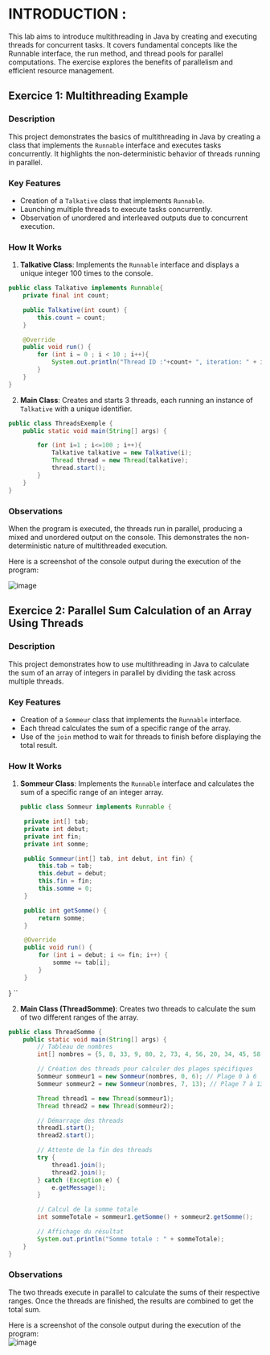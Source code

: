# INTRODUCTION :

   This lab aims to introduce multithreading in Java by creating and executing threads for concurrent tasks. It covers fundamental concepts like the Runnable interface, the run method, and thread pools for parallel computations. The exercise explores the benefits of parallelism and efficient resource management.


## Exercice 1: Multithreading Example

### Description  
This project demonstrates the basics of multithreading in Java by creating a class that implements the `Runnable` interface and executes tasks concurrently. It highlights the non-deterministic behavior of threads running in parallel.

### Key Features  
- Creation of a `Talkative` class that implements `Runnable`.  
- Launching multiple threads to execute tasks concurrently.  
- Observation of unordered and interleaved outputs due to concurrent execution.

### How It Works  
1. **Talkative Class**: Implements the `Runnable` interface and displays a unique integer 100 times to the console.

```java
public class Talkative implements Runnable{
    private final int count;

    public Talkative(int count) {
        this.count = count;
    }

    @Override
    public void run() {
        for (int i = 0 ; i < 10 ; i++){
            System.out.println("Thread ID :"+count+ ", iteration: " + i);
        }
    }
}

```

2. **Main Class**: Creates and starts 3 threads, each running an instance of `Talkative` with a unique identifier.

```java
public class ThreadsExemple {
    public static void main(String[] args) {

        for (int i=1 ; i<=100 ; i++){
            Talkative talkative = new Talkative(i);
            Thread thread = new Thread(talkative);
            thread.start();
        }
    }
}
```

### Observations  

When the program is executed, the threads run in parallel, producing a mixed and unordered output on the console. This demonstrates the non-deterministic nature of multithreaded execution.

Here is a screenshot of the console output during the execution of the program:

![image](https://github.com/user-attachments/assets/ba81ada1-8369-4d8e-aaf7-bf2ce49a1340)


## Exercice 2: Parallel Sum Calculation of an Array Using Threads


### Description  
This project demonstrates how to use multithreading in Java to calculate the sum of an array of integers in parallel by dividing the task across multiple threads.

### Key Features  
- Creation of a `Sommeur` class that implements the `Runnable` interface.  
- Each thread calculates the sum of a specific range of the array.  
- Use of the `join` method to wait for threads to finish before displaying the total result.

### How It Works  
1. **Sommeur Class**: Implements the `Runnable` interface and calculates the sum of a specific range of an integer array.

   ```java
   public class Sommeur implements Runnable {

    private int[] tab;
    private int debut;
    private int fin;
    private int somme;

    public Sommeur(int[] tab, int debut, int fin) {
        this.tab = tab;
        this.debut = debut;
        this.fin = fin;
        this.somme = 0;
    }

    public int getSomme() {
        return somme;
    }

    @Override
    public void run() {
        for (int i = debut; i <= fin; i++) {
            somme += tab[i];
        }
    }
}
   ``
   
2. **Main Class (ThreadSomme)**: Creates two threads to calculate the sum of two different ranges of the array.

```java
public class ThreadSomme {
    public static void main(String[] args) {
        // Tableau de nombres
        int[] nombres = {5, 8, 33, 9, 80, 2, 73, 4, 56, 20, 34, 45, 58, 90};

        // Création des threads pour calculer des plages spécifiques
        Sommeur sommeur1 = new Sommeur(nombres, 0, 6); // Plage 0 à 6
        Sommeur sommeur2 = new Sommeur(nombres, 7, 13); // Plage 7 à 13

        Thread thread1 = new Thread(sommeur1);
        Thread thread2 = new Thread(sommeur2);

        // Démarrage des threads
        thread1.start();
        thread2.start();

        // Attente de la fin des threads
        try {
            thread1.join();
            thread2.join();
        } catch (Exception e) {
            e.getMessage();
        }

        // Calcul de la somme totale
        int sommeTotale = sommeur1.getSomme() + sommeur2.getSomme();

        // Affichage du résultat
        System.out.println("Somme totale : " + sommeTotale);
    }
}
```
### Observations  
The two threads execute in parallel to calculate the sums of their respective ranges. Once the threads are finished, the results are combined to get the total sum.  

Here is a screenshot of the console output during the execution of the program:  
![image](https://github.com/user-attachments/assets/36c3a7d0-3372-4aea-bb59-1d9d0c42028d)

